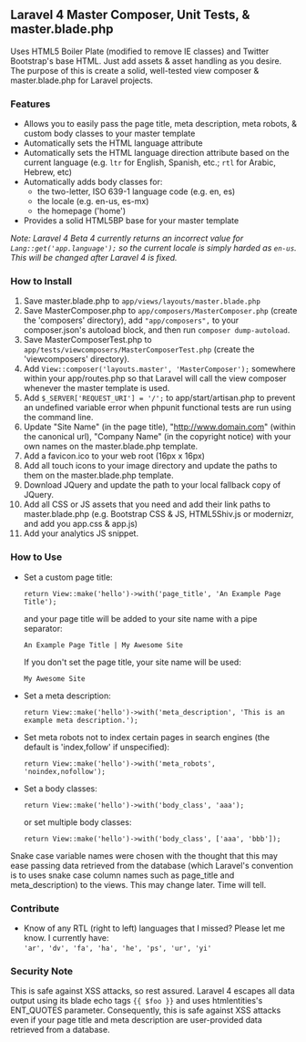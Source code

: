 ## Laravel 4 Master Composer, Unit Tests, & master.blade.php

Uses HTML5 Boiler Plate (modified to remove IE classes) and Twitter Bootstrap's base HTML. Just add assets & asset handling as you desire.
The purpose of this is create a solid, well-tested view composer & master.blade.php for Laravel projects. 


### Features

- Allows you to easily pass the page title, meta description, meta robots, & custom body classes to your master template
- Automatically sets the HTML language attribute
- Automatically sets the HTML language direction attribute based on the current language (e.g. `ltr` for English, Spanish, etc.; `rtl` for Arabic, Hebrew, etc)
- Automatically adds body classes for:
  	- the two-letter, ISO 639-1 language code (e.g. en, es)
	- the locale (e.g. en-us, es-mx)
	- the homepage ('home')
- Provides a solid HTML5BP base for your master template

_Note: Laravel 4 Beta 4 currently returns an incorrect value for `Lang::get('app.language');` so the current locale is simply harded as `en-us`. This will be changed after Laravel 4 is fixed._

### How to Install

1. Save master.blade.php to `app/views/layouts/master.blade.php`
2. Save MasterComposer.php to `app/composers/MasterComposer.php` (create the 'composers' directory), add `"app/composers",` to your composer.json's autoload block, and then run `composer dump-autoload`.
3. Save MasterComposerTest.php to `app/tests/viewcomposers/MasterComposerTest.php` (create the 'viewcomposers' directory).
4. Add `View::composer('layouts.master', 'MasterComposer');` somewhere within your app/routes.php so that Laravel will call the view composer whenever the master template is used.
5. Add `$_SERVER['REQUEST_URI'] = '/';` to app/start/artisan.php to prevent an undefined variable error when phpunit functional tests are run using the command line.
5. Update "Site Name" (in the page title), "http://www.domain.com" (within the canonical url), "Company Name" (in the copyright notice) with your own names on the master.blade.php template.
6. Add a favicon.ico to your web root (16px x 16px)
7. Add all touch icons to your image directory and update the paths to them on the master.blade.php template.
8. Download JQuery and update the path to your local fallback copy of JQuery.
9. Add all CSS or JS assets that you need and add their link paths to master.blade.php (e.g. Bootstrap CSS & JS, HTML5Shiv.js or modernizr, and add you app.css & app.js)
10. Add your analytics JS snippet.

### How to Use

	
- Set a custom page title:  

	`return View::make('hello')->with('page_title', 'An Example Page Title');`  

	 and your page title will be added to your site name with a pipe separator:  

	 `An Example Page Title | My Awesome Site`  

	 If you don't set the page title, your site name will be used:  

	 `My Awesome Site`
	 
- Set a meta description:  

	`return View::make('hello')->with('meta_description', 'This is an example meta description.');` 

- Set meta robots not to index certain pages in search engines (the default is 'index,follow' if unspecified):

	`return View::make('hello')->with('meta_robots', 'noindex,nofollow');`

- Set a body classes:  

	`return View::make('hello')->with('body_class', 'aaa');`  

	or set multiple body classes:

	`return View::make('hello')->with('body_class', ['aaa', 'bbb']);`

Snake case variable names were chosen with the thought that this may ease passing data retrieved from the database (which Laravel's convention is to uses snake case column names such as page_title and meta_description) to the views. This may change later. Time will tell.

### Contribute

- Know of any RTL (right to left) languages that I missed? Please let me know. I currently have:  
`'ar', 'dv', 'fa', 'ha', 'he', 'ps', 'ur', 'yi'`

### Security Note

This is safe against XSS attacks, so rest assured. Laravel 4 escapes all data output using its blade echo tags `{{ $foo }}` and uses htmlentities's ENT_QUOTES parameter. Consequently, this is safe against XSS attacks even if your page title and meta description are user-provided data retrieved from a database.
